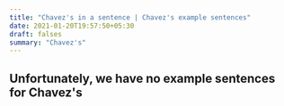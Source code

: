 ```yaml
---
title: "Chavez's in a sentence | Chavez's example sentences"
date: 2021-01-20T19:57:50+05:30
draft: falses
summary: "Chavez's"
---
```

## Unfortunately, we have no example sentences for Chavez's                 
